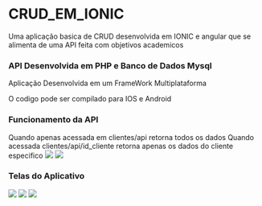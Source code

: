 # CRUD_EM_IONIC
Uma aplicação basica de CRUD desenvolvida em IONIC e angular que se alimenta de uma API feita com objetivos academicos

<h3>API Desenvolvida em PHP e Banco de Dados Mysql</h3> 

Aplicação Desenvolvida em um FrameWork Multiplataforma 

O codigo pode ser compilado para IOS e Android

<h3>Funcionamento da API</h3>
Quando apenas acessada em clientes/api retorna todos os dados
Quando acessada clientes/api/id_cliente retorna apenas os dados do cliente especifico 
<img src="https://raw.githubusercontent.com/lucasAlcp/CRUD_EM_IONIC/main/crud_ionic_images/API1.jpeg">
<img src="https://raw.githubusercontent.com/lucasAlcp/CRUD_EM_IONIC/main/crud_ionic_images/API2.jpeg">

<h3>Telas do Aplicativo</h3>
<img src ="https://raw.githubusercontent.com/lucasAlcp/CRUD_EM_IONIC/main/crud_ionic_images/Tela_inicio.jpeg"></img>
<img src="https://raw.githubusercontent.com/lucasAlcp/CRUD_EM_IONIC/main/crud_ionic_images/Tela_cadastro.jpeg"></img>
<img src="https://raw.githubusercontent.com/lucasAlcp/CRUD_EM_IONIC/main/crud_ionic_images/tela_slide.jpeg"></img>





